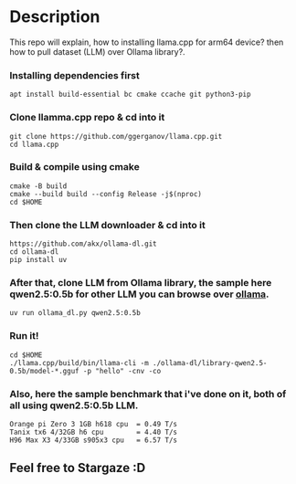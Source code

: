 # Description
This repo will explain, how to installing llama.cpp for arm64 device? then how to pull dataset (LLM) over Ollama library?.

### Installing dependencies first
```
apt install build-essential bc cmake ccache git python3-pip
```
### Clone llamma.cpp repo & cd into it
```
git clone https://github.com/ggerganov/llama.cpp.git
cd llama.cpp
```
### Build & compile using cmake
```
cmake -B build
cmake --build build --config Release -j$(nproc)
cd $HOME
```
### Then clone the LLM downloader & cd into it
```
https://github.com/akx/ollama-dl.git
cd ollama-dl
pip install uv
```
### After that, clone LLM from Ollama library, the sample here qwen2.5:0.5b for other LLM you can browse over [ollama](https://ollama.com/library).
```
uv run ollama_dl.py qwen2.5:0.5b
```
### Run it!
```
cd $HOME
./llama.cpp/build/bin/llama-cli -m ./ollama-dl/library-qwen2.5-0.5b/model-*.gguf -p "hello" -cnv -co
```
### Also, here the sample benchmark that i've done on it, both of all using qwen2.5:0.5b LLM.
```
Orange pi Zero 3 1GB h618 cpu  = 0.49 T/s
Tanix tx6 4/32GB h6 cpu        = 4.40 T/s
H96 Max X3 4/33GB s905x3 cpu   = 6.57 T/s
```
## Feel free to Stargaze :D
